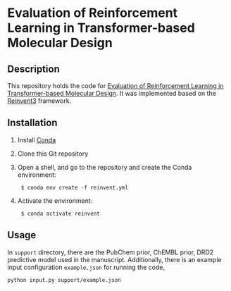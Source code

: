 Evaluation of Reinforcement Learning in Transformer-based Molecular Design
=================================================================================================================
## Description
This repository holds the code for [Evaluation of Reinforcement Learning in Transformer-based Molecular Design](todo). 
It was implemented based on the [Reinvent3](https://github.com/MolecularAI/Reinvent) framework.

Installation
-------------

1. Install [Conda](https://conda.io/projects/conda/en/latest/index.html)
2. Clone this Git repository
3. Open a shell, and go to the repository and create the Conda environment:
   
        $ conda env create -f reinvent.yml

4. Activate the environment:
   
        $ conda activate reinvent




Usage
-----
In `support` directory, there are the PubChem prior, ChEMBL prior, DRD2 predictive model used in the manuscript. 
Additionally, there is an example input configuration `example.json` for running the code, 

`python input.py support/example.json`
    




